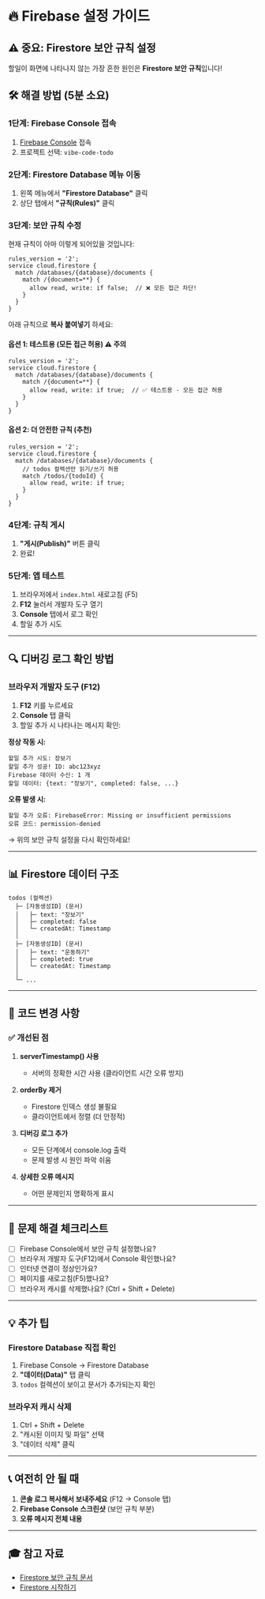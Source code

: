 # 🔥 Firebase 설정 가이드

## ⚠️ 중요: Firestore 보안 규칙 설정

할일이 화면에 나타나지 않는 가장 흔한 원인은 **Firestore 보안 규칙**입니다!

## 🛠️ 해결 방법 (5분 소요)

### 1단계: Firebase Console 접속
1. [Firebase Console](https://console.firebase.google.com/) 접속
2. 프로젝트 선택: `vibe-code-todo`

### 2단계: Firestore Database 메뉴 이동
1. 왼쪽 메뉴에서 **"Firestore Database"** 클릭
2. 상단 탭에서 **"규칙(Rules)"** 클릭

### 3단계: 보안 규칙 수정

현재 규칙이 아마 이렇게 되어있을 것입니다:
```
rules_version = '2';
service cloud.firestore {
  match /databases/{database}/documents {
    match /{document=**} {
      allow read, write: if false;  // ❌ 모든 접근 차단!
    }
  }
}
```

아래 규칙으로 **복사 붙여넣기** 하세요:

#### 옵션 1: 테스트용 (모든 접근 허용) ⚠️ 주의
```
rules_version = '2';
service cloud.firestore {
  match /databases/{database}/documents {
    match /{document=**} {
      allow read, write: if true;  // ✅ 테스트용 - 모든 접근 허용
    }
  }
}
```

#### 옵션 2: 더 안전한 규칙 (추천)
```
rules_version = '2';
service cloud.firestore {
  match /databases/{database}/documents {
    // todos 컬렉션만 읽기/쓰기 허용
    match /todos/{todoId} {
      allow read, write: if true;
    }
  }
}
```

### 4단계: 규칙 게시
1. **"게시(Publish)"** 버튼 클릭
2. 완료!

### 5단계: 앱 테스트
1. 브라우저에서 `index.html` 새로고침 (F5)
2. **F12** 눌러서 개발자 도구 열기
3. **Console** 탭에서 로그 확인
4. 할일 추가 시도

---

## 🔍 디버깅 로그 확인 방법

### 브라우저 개발자 도구 (F12)
1. **F12** 키를 누르세요
2. **Console** 탭 클릭
3. 할일 추가 시 나타나는 메시지 확인:

**정상 작동 시:**
```
할일 추가 시도: 장보기
할일 추가 성공! ID: abc123xyz
Firebase 데이터 수신: 1 개
할일 데이터: {text: "장보기", completed: false, ...}
```

**오류 발생 시:**
```
할일 추가 오류: FirebaseError: Missing or insufficient permissions
오류 코드: permission-denied
```
→ 위의 보안 규칙 설정을 다시 확인하세요!

---

## 📊 Firestore 데이터 구조

```
todos (컬렉션)
  ├─ [자동생성ID] (문서)
  │   ├─ text: "장보기"
  │   ├─ completed: false
  │   └─ createdAt: Timestamp
  │
  ├─ [자동생성ID] (문서)
  │   ├─ text: "운동하기"
  │   ├─ completed: true
  │   └─ createdAt: Timestamp
  │
  └─ ...
```

---

## 🔧 코드 변경 사항

### ✅ 개선된 점

1. **serverTimestamp() 사용**
   - 서버의 정확한 시간 사용 (클라이언트 시간 오류 방지)

2. **orderBy 제거**
   - Firestore 인덱스 생성 불필요
   - 클라이언트에서 정렬 (더 안정적)

3. **디버깅 로그 추가**
   - 모든 단계에서 console.log 출력
   - 문제 발생 시 원인 파악 쉬움

4. **상세한 오류 메시지**
   - 어떤 문제인지 명확하게 표시

---

## 🚨 문제 해결 체크리스트

- [ ] Firebase Console에서 보안 규칙 설정했나요?
- [ ] 브라우저 개발자 도구(F12)에서 Console 확인했나요?
- [ ] 인터넷 연결이 정상인가요?
- [ ] 페이지를 새로고침(F5)했나요?
- [ ] 브라우저 캐시를 삭제했나요? (Ctrl + Shift + Delete)

---

## 💡 추가 팁

### Firestore Database 직접 확인
1. Firebase Console → Firestore Database
2. **"데이터(Data)"** 탭 클릭
3. `todos` 컬렉션이 보이고 문서가 추가되는지 확인

### 브라우저 캐시 삭제
1. Ctrl + Shift + Delete
2. "캐시된 이미지 및 파일" 선택
3. "데이터 삭제" 클릭

---

## 📞 여전히 안 될 때

1. **콘솔 로그 복사해서 보내주세요** (F12 → Console 탭)
2. **Firebase Console 스크린샷** (보안 규칙 부분)
3. **오류 메시지 전체 내용**

---

## 🎓 참고 자료

- [Firestore 보안 규칙 문서](https://firebase.google.com/docs/firestore/security/get-started)
- [Firestore 시작하기](https://firebase.google.com/docs/firestore/quickstart)

